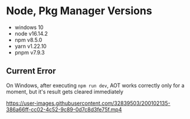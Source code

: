 # Node, Pkg Manager Versions

- windows 10
- node v16.14.2
- npm v8.5.0
- yarn v1.22.10
- pnpm v7.9.3

## Current Error

On Windows, after executing `npm run dev`, AOT works correctly only for a moment, but it's result gets cleared immediately

https://user-images.githubusercontent.com/32839503/200102135-386a66ff-cc02-4c52-9c89-0d7c8d3fe75f.mp4

